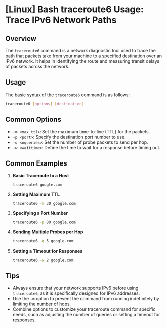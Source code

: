 # [Linux] Bash traceroute6 Usage: Trace IPv6 Network Paths

## Overview
The `traceroute6` command is a network diagnostic tool used to trace the path that packets take from your machine to a specified destination over an IPv6 network. It helps in identifying the route and measuring transit delays of packets across the network.

## Usage
The basic syntax of the `traceroute6` command is as follows:

```bash
traceroute6 [options] [destination]
```

## Common Options
- `-m <max_ttl>`: Set the maximum time-to-live (TTL) for the packets.
- `-p <port>`: Specify the destination port number to use.
- `-q <nqueries>`: Set the number of probe packets to send per hop.
- `-w <waittime>`: Define the time to wait for a response before timing out.

## Common Examples

1. **Basic Traceroute to a Host**
   ```bash
   traceroute6 google.com
   ```

2. **Setting Maximum TTL**
   ```bash
   traceroute6 -m 30 google.com
   ```

3. **Specifying a Port Number**
   ```bash
   traceroute6 -p 80 google.com
   ```

4. **Sending Multiple Probes per Hop**
   ```bash
   traceroute6 -q 5 google.com
   ```

5. **Setting a Timeout for Responses**
   ```bash
   traceroute6 -w 2 google.com
   ```

## Tips
- Always ensure that your network supports IPv6 before using `traceroute6`, as it is specifically designed for IPv6 addresses.
- Use the `-m` option to prevent the command from running indefinitely by limiting the number of hops.
- Combine options to customize your traceroute command for specific needs, such as adjusting the number of queries or setting a timeout for responses.